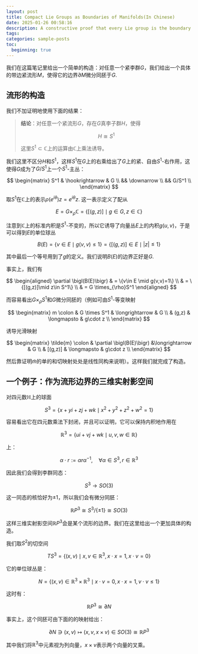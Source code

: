 ```yaml
---
layout: post
title: Compact Lie Groups as Boundaries of Manifolds(In Chinese)
date: 2025-01-26 00:58:16
description: A constructive proof that every Lie group is the boundary of certain smooth manifold.
tags:
categories: sample-posts
toc:
  beginning: true
---
```

我们在这篇笔记里给出一个简单的构造：对任意一个紧李群$G$，我们给出一个具体的带边紧流形$M$，使得它的边界$\partial M$微分同胚于$G$.

## 流形的构造

我们不加证明地使用下面的结果：
> **结论**：对任意一个紧流形$G$，存在$G$真李子群$H$，使得
>
> $$ H \cong S^1 $$
>
> 这里$S^1\subset \mathbb{C}$上的运算由$\mathbb{C}$上乘法诱导。

我们这里不区分$H$和$S^1$，这样$S^1$在$G$上的右乘给出了$G$上的紧、自由$S^1$-右作用，这使得$G$成为了$G/S^1$上一个$S^1$-主丛：

$$
\begin{matrix}
    S^1 & \hookrightarrow & G \\
    && \downarrow \\
    && G/S^1 \\
\end{matrix}
$$

取$S^1$在$\mathbb{C}$上的表示$\rho(e^{i\theta})z = e^{i\theta}z$. 这一表示定义了配从

$$
E = G\times_{\rho} \mathbb{C} = \{[(g, z)]\mid g\in G, z\in \mathbb{C}\}
$$

注意到$\mathbb{C}$上的标准内积是$S^1$-不变的，所以它诱导了向量丛$E$上的内积$g(u,v)$，于是可以得到$E$的单位球丛

$$
B(E)= \{v\in E \mid g(v,v)\leqslant 1\} =\{[(g,z)]\in E \mid |z| \leqslant 1\}
$$

其中最后一个等号用到了$g$的定义。我们说明$B(E)$的边界正好是$G$.

事实上，我们有

$$
\begin{aligned}
    \partial \bigl(B(E)\bigr) & = \{v\in E \mid g(v,v)=1\} \\
    & = \{[(g,z)]\mid z\in S^1\} \\
    & = G \times_{\rho}S^1
\end{aligned}
$$

而容易看出$G \times_{\rho} S^1$和$G$微分同胚的（例如可由$S^1$-等变映射

$$
\begin{matrix}
m \colon & G \times S^1 & \longrightarrow & G \\
& (g,z) & \longmapsto & g\cdot z \\
\end{matrix}
$$

诱导光滑映射

$$
\begin{matrix}
\tilde{m} \colon &  \partial \bigl(B(E)\bigr) &\longrightarrow & G \\
& [(g,z)] & \longmapsto & g\cdot z \\
\end{matrix}
$$

然后靠证明$\tilde{m}$的单的和切映射处处是线性同构来说明）。这样我们就完成了构造。

## 一个例子：作为流形边界的三维实射影空间

对四元数$\mathbb{H}$上的球面

$$
S^3 = \{x + yi+zj+wk \mid x^2+y^2+z^2+w^2=1\}
$$

容易看出它在四元数乘法下封闭，并且可以证明，它可以保持内积地作用在

$$\mathbb{R}^3=\{ui+vj+wk\mid u,v,w\in\mathbb{R}\}$$

上：

$$
\alpha \cdot r := \alpha r \alpha^{-1},\quad \forall \alpha \in S^3, r\in \mathbb{R}^3
$$

因此我们会得到李群同态：

$$
S^3 \longrightarrow SO(3)
$$

这一同态的核恰好为$\pm 1$，所以我们会有微分同胚：

$$
\mathbb{R}P^3 \cong S^3/\{\pm 1\} \cong SO(3)
$$

这样三维实射影空间$\mathbb{R}P^3$会是某个流形的边界。我们在这里给出一个更加具体的构造。

我们取$S^2$的切空间

$$
TS^3 = \{(x,v)\mid x,v\in\mathbb{R}^3, x\cdot x = 1, x\cdot v = 0\}
$$

它的单位球丛是：

$$
N = \{(x,v) \in \mathbb{R}^3\times \mathbb{R}^3 \mid x\cdot v = 0, x\cdot x = 1, v\cdot v \leqslant 1\}
$$

这时有：

$$
\mathbb{R}P^3 \cong \partial N
$$

事实上，这个同胚可由下面的的映射给出：

$$
\partial N \ni (x,v) \longmapsto (x,v,x\times v) \in SO(3) \cong \mathbb{R}P^3
$$

其中我们将$\mathbb{R}^3$中元素视为列向量，$x\times v$表示两个向量的叉乘。